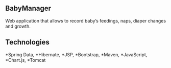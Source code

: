 ## BabyManager
Web application that allows to record baby’s feedings, naps, diaper changes and growth.
## Technologies
*Spring Data, 
*Hibernate, 
*JSP, 
*Bootstrap, 
*Maven, 
*JavaScript, 
*Chart.js, 
*Tomcat
